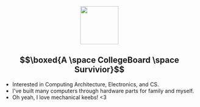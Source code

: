 <div id="header" align="center">
  <img src="https://tenor.com/view/roshidere-baka-tokidoki-bosotto-russia-go-de-dereru-tonari-no-alya-san-alya-alya-san-gif-17552843496256023189" width="100"/>
</div>

## $$\boxed{A \space CollegeBoard \space Survivior}$$
- Interested in Computing Architecture, Electronics, and CS.
- I've built many computers through hardware parts for family and myself.
- Oh yeah, I love mechanical keebs! <3

